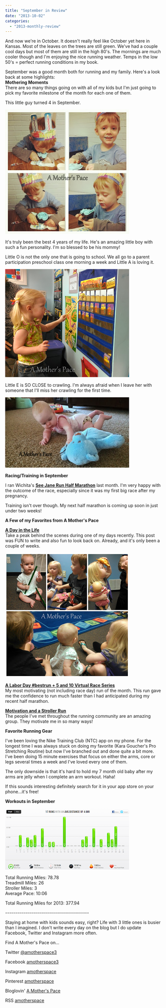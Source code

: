```yaml
---
title: "September in Review"
date: "2013-10-02"
categories: 
  - "2013-monthly-review"
---
```


And now we're in October. It doesn't really feel like October yet here in Kansas. Most of the leaves on the trees are still green. We've had a couple cool days but most of them are still in the high 80's. The mornings are much cooler though and I'm enjoying the nice running weather. Temps in the low 50's = perfect running conditions in my book.  
  
September was a good month both for running and my family. Here's a look back at some highlights:  
**Mothering Moments**  
There are so many things going on with all of my kids but I'm just going to pick my favorite milestone of the month for each one of them.  
  
This little guy turned 4 in September.   
  
  

[![September in Review  | A Mother's Pace](images/IMG_20130925_153210.jpg "September in Review  | A Mother's Pace")](http://amotherspace.net/wp-content/uploads/2013/10/IMG_20130925_1532101.jpg)

  
It's truly been the best 4 years of my life. He's an amazing little boy with such a fun personality. I'm so blessed to be his mommy!   
  
Little O is not the only one that is going to school. We all go to a parent participation preschool class one morning a week and Little A is loving it.   
  
  

[![](images/IMAG2407.jpg)](http://amotherspace.net/wp-content/uploads/2013/10/IMAG24071.jpg)

  
Little E is SO CLOSE to crawling. I'm always afraid when I leave her with someone that I'll miss her crawling for the first time.   
  
  

[![](images/IMAG2606.jpg)](http://amotherspace.net/wp-content/uploads/2013/10/IMAG26061.jpg)

  
**Racing/Training in September**  
  
I ran Wichita's **[See Jane Run Half Marathon](http://amotherspace.blogspot.com/2013/09/see-jane-run-half-marathon-wichita-race.html#.Uksb1oZQEYk)** last month. I'm very happy with the outcome of the race, especially since it was my first big race after my pregnancy.  
  
Training isn't over though. My next half marathon is coming up soon in just under two weeks!  
  
  
**A Few of my Favorites from A Mother's Pace**  
  
**[A Day in the Life](http://amotherspace.blogspot.com/2013/09/a-day-in-life.html#.Uksd2IZQEYk)**  
Take a peak behind the scenes during one of my days recently. This post was FUN to write and also fun to look back on. Already, and it's only been a couple of weeks.   
  
  

[![September in Review | A Mother's Pace](images/MoveGroove.jpg "September in Review | A Mother's Pace")](http://amotherspace.net/wp-content/uploads/2013/10/MoveGroove1.jpg)

  
**[A Labor Day #bestrun + 5 and 10 Virtual Race Series](http://amotherspace.blogspot.com/2013/09/a-labor-day-bestrun-5-and-10-virtual.html#.Uksd3oZQEYk)**  
My most motivating (not including race day) run of the month. This run gave me the confidence to run much faster than I had anticipated during my recent half marathon.   
  
**[Motivation and a Stroller Run](http://amotherspace.blogspot.com/2013/09/motivation-and-stroller-run.html#.Uksd6oZQEYk)**  
The people I've met throughout the running community are an amazing group. They motivate me in so many ways!  
  
  
**Favorite Running Gear**  
  
I've been loving the Nike Training Club (NTC) app on my phone. For the longest time I was always stuck on doing my favorite (Kara Goucher's Pro Stretching Routine) but now I've branched out and done quite a bit more. I've been doing 15 minute exercises that focus on either the arms, core or legs several times a week and I've loved every one of them.   
  
The only downside is that it's hard to hold my 7 month old baby after my arms are jelly when I complete an arm workout. Haha!   
  
If this sounds interesting definitely search for it in your app store on your phone...it's free!  
  
**Workouts in September**  
  
  

[![September in Review | A Mother's Pace](images/SeptNike.PNG "September in Review | A Mother's Pace")](http://3.bp.blogspot.com/-do3ml28ClnE/UksdLnoGdfI/AAAAAAAAP0Y/BJVOnIYgE8Q/s1600/SeptNike.PNG)

  
Total Running Miles: 78.78  
Treadmill Miles: 26  
Stroller Miles: 3  
Average Pace: 10:06  
  
Total Running Miles for 2013: 377.94  

  

  
  

\------------------------------------------

  

Staying at home with kids sounds easy, right? Life with 3 little ones is busier than I imagined. I don't write every day on the blog but I do update Facebook, Twitter and Instagram more often.   
  
Find A Mother's Pace on...  
  
Twitter [@amotherspace3](https://twitter.com/amotherspace3)  
  
Facebook [amotherspace3](http://facebook.com/amotherspace3)  
  
Instagram [amotherspace](http://instagram.com/amotherspace)  
  
Pinterest [amotherspace](http://pinterest.com/amotherspace/)  
  
Bloglovin' [A Mother's Pace](http://www.bloglovin.com/en/blog/6680087)  
  
RSS [amotherspace](http://feeds.feedburner.com/amotherspace)
